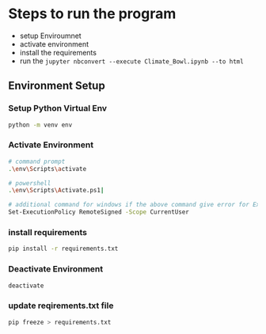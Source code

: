 # Steps to run the program

- setup Enviroumnet
- activate environment
- install the requirements
- run the `jupyter nbconvert --execute Climate_Bowl.ipynb --to html`

## Environment Setup

### Setup Python Virtual Env

```bash
python -m venv env
```

### Activate Environment

```bash
# command prompt
.\env\Scripts\activate

# powershell
.\env\Scripts\Activate.ps1|

# additional command for windows if the above command give error for Execution policies
Set-ExecutionPolicy RemoteSigned -Scope CurrentUser
```

### install requirements

```bash
pip install -r requirements.txt
```

### Deactivate Environment

```bash
deactivate
```

### update reqirements.txt file

```bash
pip freeze > requirements.txt
```
